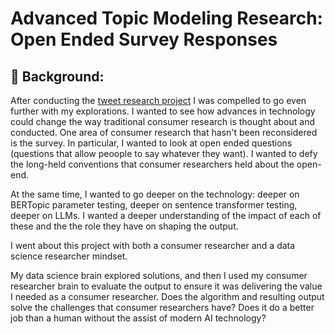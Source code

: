 # Advanced Topic Modeling Research: Open Ended Survey Responses

## 📖 Background:
After conducting the [tweet research project](https://github.com/Jenni-Hawk/Advanced_Topic_Modeling_1_Tweets/blob/main/README.md) I was compelled to go even further with my explorations. I wanted to see how advances in technology could change the way traditional consumer research is thought about and conducted. One area of consumer research that hasn't been reconsidered is the survey. In particular, I wanted to look at open ended questions (questions that allow peoople to say whatever they want). I wanted to defy the long-held conventions that consumer researchers held about the open-end. 

At the same time, I wanted to go deeper on the technology: deeper on BERTopic parameter testing, deeper on sentence transformer testing, deeper on LLMs. I wanted a deeper understanding of the impact of each of these and the the role they have on shaping the output. 

I went about this project with both a consumer researcher and a data science researcher mindset. 

My data science brain explored solutions, and then I used my consumer researcher brain to evaluate the output to ensure it was delivering the value I needed as a consumer researcher. Does the algorithm and resulting output solve the challenges that consumer researchers have? Does it do a better job than a human without the assist of modern AI technology?  

